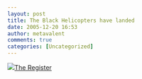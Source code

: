 ```yaml
---
layout: post
title: The Black Helicopters have landed
date: 2005-12-20 16:53
author: metavalent
comments: true
categories: [Uncategorized]
---
```

<!--Lead Photo --><a href="http://www.theregister.com/2005/10/14/google_earth_competition_results/print.html"><img src="https://web.archive.org/web/*/http://awebcamdarkly.com/">The Register</a>

